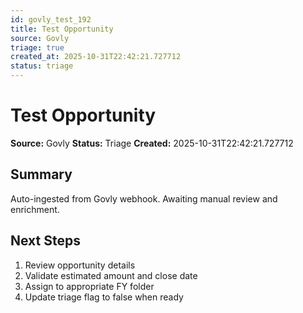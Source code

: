 ```yaml
---
id: govly_test_192
title: Test Opportunity
source: Govly
triage: true
created_at: 2025-10-31T22:42:21.727712
status: triage
---
```


# Test Opportunity

**Source:** Govly
**Status:** Triage
**Created:** 2025-10-31T22:42:21.727712

## Summary

Auto-ingested from Govly webhook. Awaiting manual review and enrichment.

## Next Steps

1. Review opportunity details
2. Validate estimated amount and close date
3. Assign to appropriate FY folder
4. Update triage flag to false when ready
